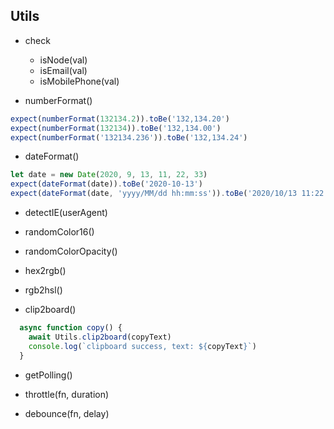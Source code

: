 ## Utils

- check
  - isNode(val)
  - isEmail(val)
  - isMobilePhone(val)
  
- numberFormat()

```javascript
expect(numberFormat(132134.2)).toBe('132,134.20')
expect(numberFormat(132134)).toBe('132,134.00')
expect(numberFormat('132134.236')).toBe('132,134.24')
```

- dateFormat()

```javascript
let date = new Date(2020, 9, 13, 11, 22, 33)
expect(dateFormat(date)).toBe('2020-10-13')
expect(dateFormat(date, 'yyyy/MM/dd hh:mm:ss')).toBe('2020/10/13 11:22:33')
```

- detectIE(userAgent)

- randomColor16()

- randomColorOpacity()

- hex2rgb()

- rgb2hsl()

- clip2board()

```javascript
  async function copy() {
    await Utils.clip2board(copyText)
    console.log(`clipboard success, text: ${copyText}`)
  }
```

- getPolling()

- throttle(fn, duration)

- debounce(fn, delay)

